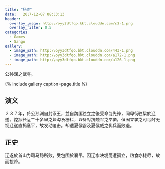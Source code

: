 ```yaml
---
title: "杨祚"
date:   2017-12-07 08:13:13
header:
  overlay_image: http://oyy3dtfqo.bkt.clouddn.com/s3-1.png
  overlay_filter: 0.5
categories:
  - Games
  - Sango
gallery:
  - image_path: http://oyy3dtfqo.bkt.clouddn.com/443-1.png
  - image_path: http://oyy3dtfqo.bkt.clouddn.com/a172-1.png
  - image_path: http://oyy3dtfqo.bkt.clouddn.com/a126-1.png
---
```


公孙渊之武将。

{% include gallery caption=page.title %}

## 演义

２３７年，於公孙渊自封燕王，並自魏国独立之後受命为先锋，同卑衍驻紮於辽遂。挖掘长达二十多里之壕沟及栅栏，以备对抗魏军之来袭。但因来袭之司马懿无视辽遂直捣襄平，故发动追击。却遭夏侯霸及夏侯威之伏兵而败退。

## 正史

辽遂於首山为司马懿所败，受包围於襄平。因辽水决堤而遭孤立，粮食亦耗尽，故而投降。